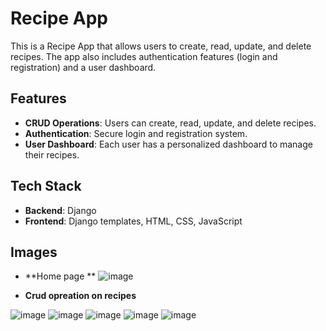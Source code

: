 # Recipe App

This is a Recipe App that allows users to create, read, update, and delete recipes. The app also includes authentication features (login and registration) and a user dashboard.

## Features

- **CRUD Operations**: Users can create, read, update, and delete recipes.
- **Authentication**: Secure login and registration system.
- **User Dashboard**: Each user has a personalized dashboard to manage their recipes.

## Tech Stack

- **Backend**: Django
- **Frontend**: Django templates, HTML, CSS, JavaScript

## Images 
- **Home page **
![image](https://github.com/mhatrerashmita/Recipe_app/assets/130562993/7ae70028-4c2e-43a1-86ba-6413c50858b3)

- **Crud opreation on recipes**

![image](https://github.com/mhatrerashmita/Recipe_app/assets/130562993/0e1a4cb8-b58b-456d-9c01-e6bf79ad28cc)
![image](https://github.com/mhatrerashmita/Recipe_app/assets/130562993/9ce04d35-ee8e-4202-b28f-2c4a888bcf49)
![image](https://github.com/mhatrerashmita/Recipe_app/assets/130562993/6df282f3-aeaa-4a22-955a-c6edd74cf045)
![image](https://github.com/mhatrerashmita/Recipe_app/assets/130562993/d715b8d4-3bd9-4049-9df7-71e2ebbcf57b)
![image](https://github.com/mhatrerashmita/Recipe_app/assets/130562993/f68571fa-9813-4feb-b872-a495157ac5a8)



